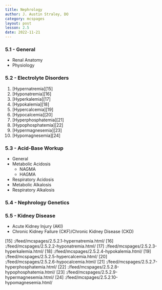 ```yaml
---
title: Nephrology
author: J. Austin Straley, DO
category: mcspages
layout: post
lesson: 2.5
date: 2022-11-21
---
```


<html>
    <meta charset="UTF-8">
    <meta name="viewport" content="width=device-width, initial-scale=1">
    <link href="{{site.baseurl}}/assets/grid/bootstrap-grid.min.css" rel="stylesheet">
    <link href="{{site.baseurl}}/assets/grid/grid.css" rel="stylesheet">
    <link rel="stylesheet" href="{{site.baseurl}}/assets/gitbook/gitbook-plugin-fontsettings/website.css">
    <link rel="stylesheet" href="{{site.baseurl}}/assets/gitbook/gitbook-plugin-search-pro/search.css">
    <link rel="stylesheet" href="{{site.baseurl}}/assets/gitbook/gitbook-plugin-back-to-top-button/plugin.css">
    <link rel="stylesheet" href="{{site.baseurl}}/assets/gitbook/style.css">
    <link rel="stylesheet" href="{{site.baseurl}}/assets/gitbook/custom.css">
    <link rel="stylesheet" href="{{site.baseurl}}/assets/gitbook/rouge/{{ site.syntax_highlighter_style | default: 'colorful' }}.css">
    <meta name="HandheldFriendly" content="true"/>
    <meta name="viewport" content="width=device-width, initial-scale=1, user-scalable=no">
    <meta name="apple-mobile-web-app-capable" content="yes">
    <meta name="apple-mobile-web-app-status-bar-style" content="black">
    <link rel="apple-touch-icon-precomposed" sizes="152x152" href="{{site.baseurl}}/assets/gitbook/images/apple-touch-icon-precomposed-152.png">
    <link rel="shortcut icon" href="{{site.baseurl}}/{{site.favicon_path}}" type="image/x-icon">
</html>

### 5.1 - General
- Renal Anatomy
- Physiology
### 5.2 - Electrolyte Disorders
1. [Hypernatremia][15]
2. [Hyponatremia][16]
3. [Hyperkalemia][17]
4. [Hypokalemia][18]
5. [Hypercalcemia][19]
6. [Hypocalcemia][20]
7. [Hyperphosphatemia][21]
8. [Hypophosphatemia][22]
9. [Hypermagnesemia][23]
10. [Hypomagnesemia][24]
### 5.3 - Acid-Base Workup
- General
- Metabolic Acidosis
    - NAGMA
    - HAGMA
- Respiratory Acidosis
- Metabolic Alkalosis
- Respiratory Alkalosis
### 5.4 - Nephrology Genetics
### 5.5 - Kidney Disease
- Acute Kidney Injury (AKI)
- Chronic Kidney Failure (CKF)/Chronic Kidney Disease (CKD)





[15] :/feed/mcspages/2.5.2.1-hypernatremia.html/
[16] :/feed/mcspages/2.5.2.2-hyponatremia.html/
[17] :/feed/mcspages/2.5.2.3-hyperkalemia.html/
[18] :/feed/mcspages/2.5.2.4-hypokalemia.html/
[19] :/feed/mcspages/2.5.2.5-hypercalcemia.html/
[20] :/feed/mcspages/2.5.2.6-hypocalcemia.html/
[21] :/feed/mcspages/2.5.2.7-hyperphosphatemia.html/
[22] :/feed/mcspages/2.5.2.8-hypophosphatemia.html/
[23] :/feed/mcspages/2.5.2.9-hypermagnesemia.html/
[24] :/feed/mcspages/2.5.2.10-hypomagnesemia.html/


